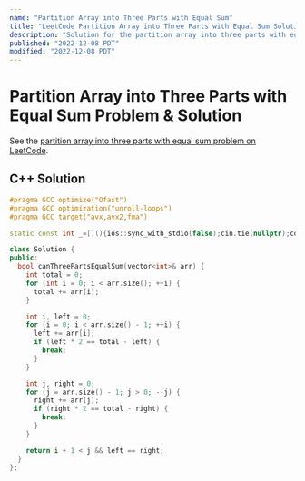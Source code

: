 ```yaml
---
name: "Partition Array into Three Parts with Equal Sum"
title: "LeetCode Partition Array into Three Parts with Equal Sum Solution"
description: "Solution for the partition array into three parts with equal sum problem from LeetCode."
published: "2022-12-08 PDT"
modified: "2022-12-08 PDT"
---
```


# Partition Array into Three Parts with Equal Sum Problem & Solution

See the [partition array into three parts with equal sum problem on LeetCode](https://leetcode.com/problems/partition-array-into-three-parts-with-equal-sum).

## C++ Solution

```cpp
#pragma GCC optimize("Ofast")
#pragma GCC optimization("unroll-loops")
#pragma GCC target("avx,avx2,fma")

static const int _=[](){ios::sync_with_stdio(false);cin.tie(nullptr);cout.tie(nullptr);return 0;}();

class Solution {
public:
  bool canThreePartsEqualSum(vector<int>& arr) {
    int total = 0;
    for (int i = 0; i < arr.size(); ++i) {
      total += arr[i];
    }

    int i, left = 0;
    for (i = 0; i < arr.size() - 1; ++i) {
      left += arr[i];
      if (left * 2 == total - left) {
        break;
      }
    }

    int j, right = 0;
    for (j = arr.size() - 1; j > 0; --j) {
      right += arr[j];
      if (right * 2 == total - right) {
        break;
      }
    }

    return i + 1 < j && left == right;
  }
};
```
